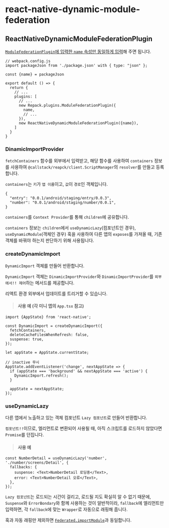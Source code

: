 # react-native-dynamic-module-federation

## ReactNativeDynamicModuleFederationPlugin

[`ModuleFederationPlugin`에 입력한 `name` 속성만 동일하게 입력](../apps/number/webpack.config.mjs#L233-L241)해 주면 됩니다.

```
// webpack.config.js
import packageJson from './package.json' with { type: "json" };

const {name} = packageJson

export default () => {
  return {
    // ...
    plugins: [
      // ...
      new Repack.plugins.ModuleFederationPlugin({
        name,
        // ...
      }),
      new ReactNativeDynamicModuleFederationPlugin({name}),
    ]
  }
}
```

### DinamicImportProvider

`fetchContainers` 함수를 외부에서 입력받고, 해당 함수를 사용하여 `containers` 정보를 사용하여 `@callstack/reapck/client.ScriptManager`의 `resolver`를 만들고 등록합니다.

`containers`는 `키`가 `앱 이름`이고, `값`이 `경로`인 객체입니다.

```
{
  "entry": "0.0.1/android/staging/entry/0.0.3",
  "number": "0.0.1/android/staging/number/0.0.1",
}
```

`containers`를 `Context Provider`를 통해 `children`에 공유합니다.

`containers` 정보는 `children`에서 `useDynamicLazy`(컴포넌트인 경우), `useDynamicModule`(객체인 경우) 훅을 사용하여 다른 앱의 `exposes`를 가져올 때, 기존 객체를 바꿔야 하는지 판단하기 위해 사용됩니다.

### createDynamicImport

`DynamicImport` 객체를 만들어 반환합니다.

`DynamicImport` 객체는 `DinamicImportProvider`와 `DinamicImportProvider`를 `외부에서!! 제어`하는 메서드를 제공합니다.

리액트 환경 외부에서 업데이트를 트리거할 수 있습니다.

> #### 사용 예 (각 미니 앱의 `App.tsx` 참고)

```
import {AppState} from 'react-native';

const DynamicImport = createDynamicImport({
  fetchContainers,
  deleteCacheFilesWhenRefresh: false,
  suspense: true,
});

let appState = AppState.currentState;

// inactive 무시
AppState.addEventListener('change', nextAppState => {
  if (appState === 'background' && nextAppState === 'active') {
    DynamicImport.refresh();
  }

  appState = nextAppState;
});
```

### useDynamicLazy

다른 앱에서 노출하고 있는 객체 컴포넌트 `Lazy 컴포넌트`로 만들어 반환합니다.

`컴포넌트!!`이므로, 엘리먼트로 변환되어 사용될 때, 아직 스크립트를 로드하지 않았다면 `Promise`를 던집니다.

> #### 사용 예

```
const NumberDetail = useDynamicLazy('number', './number/screens/Detail', {
  fallbacks: {
    suspense: <Text>NumberDetail 로딩중</Text>,
    error: <Text>NumberDetail 오류</Text>,
  },
});
```

`Lazy 컴포넌트`는 로드되는 시간이 걸리고, 로드될 지도 확실히 알 수 없기 때문에, `Suspense`와 `ErrorBondary`와 함께 사용하는 것이 알반적이라, `fallback`에 엘리먼트만 입력하면, 각 `fallback`에 맞는 `Wrapper`로 자동으로 래핑해 줍니다.

훅과 자동 래핑만 제외하면 [`Federated.importModule`](https://re-pack.dev/docs/module-federation#dynamic-containers-with-federatedimportmodule)과 동일합니다.
